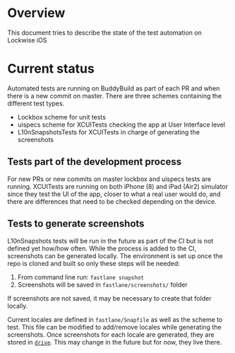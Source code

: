# Overview
This document tries to describe the state of the test automation on Lockwise iOS

# Current status
Automated tests are running on BuddyBuild as part of each PR and when there is a new commit on master. 
There are three schemes containing the different test types.
- Lockbox scheme for unit tests
- uispecs scheme for XCUITests checking the app at User Interface level
- L10nSnapshotsTests for XCUITests in charge of generating the screenshots


## Tests part of the development process
For new PRs or new commits on master lockbox and uispecs tests are running. XCUITests are running on both iPhone (8) and iPad (Air2) simulator since they test the UI of the app, closer to what a real user would do, and there are differences that need to be checked depending on the device.


## Tests to generate screenshots
L10nSnapshots tests will be run in the future as part of the CI but is not defined yet how/how often.
While the process is added to the CI, screenshots can be generated locally. The environment is set up once the repo is cloned and built so only these steps will be needed:

1. From command line run: `fastlane snapshot`
2. Screenshots will be saved in `fastlane/screenshots/` folder

If screenshots are not saved, it may be necessary to create that folder locally.

Current locales are defined in `fastlane/Snapfile` as well as the scheme to test. This file can be modified to add/remove locales while generating the screenshots.
Once screenshots for each locale are generated, they are stored in [`drive`](https://drive.google.com/drive/folders/1dghwymAw5a8TbhhHZvA0Ag4qbgxJ1fDM?usp=sharing). This may change in the future but for now, they live there.